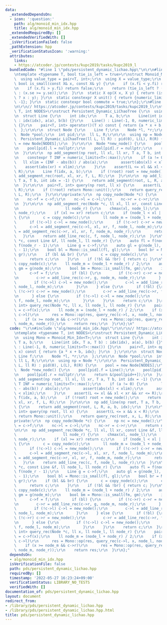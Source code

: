 ```yaml
---
data:
  _extendedDependsOn:
  - icon: ':question:'
    path: alg/monoid_min_idx.hpp
    title: alg/monoid_min_idx.hpp
  _extendedRequiredBy: []
  _extendedVerifiedWith: []
  _isVerificationFailed: false
  _pathExtension: hpp
  _verificationStatusIcon: ':warning:'
  attributes:
    links:
    - https://atcoder.jp/contests/kupc2019/tasks/kupc2019_l
  bundledCode: "#line 1 \"pds/persistent_dynamic_lichao.hpp\"\n\r\n#line 1 \"alg/monoid_min_idx.hpp\"\
    \ntemplate <typename T, bool tie_is_left = true>\r\nstruct Monoid_Min_Idx {\r\n\
    \  using value_type = pair<T, int>;\r\n  using X = value_type;\r\n  static constexpr\
    \ bool is_small(const X& x, const X& y) {\r\n    if (x.fi < y.fi) return true;\r\
    \n    if (x.fi > y.fi) return false;\r\n    return (tie_is_left ? (x.se < y.se)\
    \ : (x.se >= y.se));\r\n  }\r\n  static X op(X x, X y) { return (is_small(x, y)\
    \ ? x : y); }\r\n  static constexpr X unit() { return {numeric_limits<T>::max(),\
    \ -1}; }\r\n  static constexpr bool commute = true;\r\n};\r\n#line 3 \"pds/persistent_dynamic_lichao.hpp\"\
    \n\r\n// https://atcoder.jp/contests/kupc2019/tasks/kupc2019_l\r\ntemplate <typename\
    \ T, int NODES>\r\nstruct Persistent_Dynamic_LiChaoTree {\r\n  using Mono = Monoid_Min_Idx<T>;\r\
    \n  struct Line {\r\n    int idx;\r\n    T a, b;\r\n    Line(int idx, T a, T b)\
    \ : idx(idx), a(a), b(b) {}\r\n    Line() : Line(-1, 0, numeric_limits<T>::max())\
    \ {}\r\n    pair<T, int> operator()(T x) const { return {a * x + b, idx}; }\r\n\
    \  };\r\n\r\n  struct Node {\r\n    Line f;\r\n    Node *l, *r;\r\n  };\r\n\r\n\
    \  Node *pool;\r\n  int pid;\r\n  ll L, R;\r\n\r\n  using np = Node *;\r\n\r\n\
    \  Persistent_Dynamic_LiChaoTree(ll L, ll R) : pid(0), L(L), R(R) {\r\n    pool\
    \ = new Node[NODES];\r\n  }\r\n\r\n  Node *new_node() {\r\n    pool[pid].f = Line();\r\
    \n    pool[pid].l = nullptr;\r\n    pool[pid].r = nullptr;\r\n    return &(pool[pid++]);\r\
    \n  }\r\n\r\n  np add_segment(np root, ll xl, ll xr, T a, T b, int idx = -1) {\r\
    \n    constexpr T INF = numeric_limits<T>::max();\r\n    if (a != 0) {\r\n   \
    \   ll xlim = (INF - abs(b)) / abs(a);\r\n      assert(abs(xl) < xlim);\r\n  \
    \    assert(abs(xr) < xlim);\r\n    }\r\n    assert(L <= xl && xl < xr && xr <=\
    \ R);\r\n    Line f(idx, a, b);\r\n    if (!root) root = new_node();\r\n    return\
    \ add_segment_rec(root, xl, xr, f, L, R);\r\n  }\r\n\r\n  np add_line(np root,\
    \ T a, T b, int idx = -1) {\r\n    return add_segment(root, L, R, a, b, idx);\r\
    \n  }\r\n\r\n  pair<T, int> query(np root, ll x) {\r\n    assert(L <= x && x <\
    \ R);\r\n    if (!root) return Mono::unit();\r\n    return query_rec(root, x,\
    \ L, R);\r\n  }\r\n\r\nprivate:\r\n  np copy_node(Node *c) {\r\n    np nc = new_node();\r\
    \n    nc->f = c->f;\r\n    nc->l = c->l;\r\n    nc->r = c->r;\r\n    return nc;\r\
    \n  }\r\n\r\n  np add_segment_rec(Node *c, ll xl, ll xr, const Line &f, ll node_l,\r\
    \n                     ll node_r) {\r\n    chmax(xl, node_l);\r\n    chmin(xr,\
    \ node_r);\r\n    if (xl >= xr) return c;\r\n    if (node_l < xl || xr < node_r)\
    \ {\r\n      c = copy_node(c);\r\n      ll node_m = (node_l + node_r) / 2;\r\n\
    \      if (!c->l) c->l = new_node();\r\n      if (!c->r) c->r = new_node();\r\n\
    \      c->l = add_segment_rec(c->l, xl, xr, f, node_l, node_m);\r\n      c->r\
    \ = add_segment_rec(c->r, xl, xr, f, node_m, node_r);\r\n      return c;\r\n \
    \   }\r\n    return add_line_rec(c, f, node_l, node_r);\r\n  }\r\n\r\n  np add_line_rec(Node\
    \ *c, const Line &f, ll node_l, ll node_r) {\r\n    auto fl = f(node_l), fr =\
    \ f(node_r - 1);\r\n    Line g = c->f;\r\n    auto gl = g(node_l), gr = g(node_r\
    \ - 1);\r\n    bool bl = Mono::is_small(fl, gl);\r\n    bool br = Mono::is_small(fr,\
    \ gr);\r\n    if (bl && br) {\r\n      c = copy_node(c);\r\n      c->f = f;\r\n\
    \      return c;\r\n    }\r\n    if (!bl && !br) { return c; }\r\n\r\n    c =\
    \ copy_node(c);\r\n    ll node_m = (node_l + node_r) / 2;\r\n    auto fm = f(node_m),\
    \ gm = g(node_m);\r\n    bool bm = Mono::is_small(fm, gm);\r\n    if (bm) {\r\n\
    \      c->f = f;\r\n      if (bl) {\r\n        if (!c->r) c->r = new_node();\r\
    \n        c->r = add_line_rec(c->r, g, node_m, node_r);\r\n      } else {\r\n\
    \        if (!c->l) c->l = new_node();\r\n        c->l = add_line_rec(c->l, g,\
    \ node_l, node_m);\r\n      }\r\n    } else {\r\n      if (!bl) {\r\n        if\
    \ (!c->r) c->r = new_node();\r\n        c->r = add_line_rec(c->r, f, node_m, node_r);\r\
    \n      } else {\r\n        if (!c->l) c->l = new_node();\r\n        c->l = add_line_rec(c->l,\
    \ f, node_l, node_m);\r\n      }\r\n    }\r\n    return c;\r\n  }\r\n\r\n  pair<T,\
    \ int> query_rec(Node *c, ll x, ll node_l, ll node_r) {\r\n    pair<T, int> res\
    \ = c->f(x);\r\n    ll node_m = (node_l + node_r) / 2;\r\n    if (x < node_m &&\
    \ c->l)\r\n      res = Mono::op(res, query_rec(c->l, x, node_l, node_m));\r\n\
    \    if (x >= node_m && c->r)\r\n      res = Mono::op(res, query_rec(c->r, x,\
    \ node_m, node_r));\r\n    return res;\r\n  }\r\n};\n"
  code: "\r\n#include \"alg/monoid_min_idx.hpp\"\r\n\r\n// https://atcoder.jp/contests/kupc2019/tasks/kupc2019_l\r\
    \ntemplate <typename T, int NODES>\r\nstruct Persistent_Dynamic_LiChaoTree {\r\
    \n  using Mono = Monoid_Min_Idx<T>;\r\n  struct Line {\r\n    int idx;\r\n   \
    \ T a, b;\r\n    Line(int idx, T a, T b) : idx(idx), a(a), b(b) {}\r\n    Line()\
    \ : Line(-1, 0, numeric_limits<T>::max()) {}\r\n    pair<T, int> operator()(T\
    \ x) const { return {a * x + b, idx}; }\r\n  };\r\n\r\n  struct Node {\r\n   \
    \ Line f;\r\n    Node *l, *r;\r\n  };\r\n\r\n  Node *pool;\r\n  int pid;\r\n \
    \ ll L, R;\r\n\r\n  using np = Node *;\r\n\r\n  Persistent_Dynamic_LiChaoTree(ll\
    \ L, ll R) : pid(0), L(L), R(R) {\r\n    pool = new Node[NODES];\r\n  }\r\n\r\n\
    \  Node *new_node() {\r\n    pool[pid].f = Line();\r\n    pool[pid].l = nullptr;\r\
    \n    pool[pid].r = nullptr;\r\n    return &(pool[pid++]);\r\n  }\r\n\r\n  np\
    \ add_segment(np root, ll xl, ll xr, T a, T b, int idx = -1) {\r\n    constexpr\
    \ T INF = numeric_limits<T>::max();\r\n    if (a != 0) {\r\n      ll xlim = (INF\
    \ - abs(b)) / abs(a);\r\n      assert(abs(xl) < xlim);\r\n      assert(abs(xr)\
    \ < xlim);\r\n    }\r\n    assert(L <= xl && xl < xr && xr <= R);\r\n    Line\
    \ f(idx, a, b);\r\n    if (!root) root = new_node();\r\n    return add_segment_rec(root,\
    \ xl, xr, f, L, R);\r\n  }\r\n\r\n  np add_line(np root, T a, T b, int idx = -1)\
    \ {\r\n    return add_segment(root, L, R, a, b, idx);\r\n  }\r\n\r\n  pair<T,\
    \ int> query(np root, ll x) {\r\n    assert(L <= x && x < R);\r\n    if (!root)\
    \ return Mono::unit();\r\n    return query_rec(root, x, L, R);\r\n  }\r\n\r\n\
    private:\r\n  np copy_node(Node *c) {\r\n    np nc = new_node();\r\n    nc->f\
    \ = c->f;\r\n    nc->l = c->l;\r\n    nc->r = c->r;\r\n    return nc;\r\n  }\r\
    \n\r\n  np add_segment_rec(Node *c, ll xl, ll xr, const Line &f, ll node_l,\r\n\
    \                     ll node_r) {\r\n    chmax(xl, node_l);\r\n    chmin(xr,\
    \ node_r);\r\n    if (xl >= xr) return c;\r\n    if (node_l < xl || xr < node_r)\
    \ {\r\n      c = copy_node(c);\r\n      ll node_m = (node_l + node_r) / 2;\r\n\
    \      if (!c->l) c->l = new_node();\r\n      if (!c->r) c->r = new_node();\r\n\
    \      c->l = add_segment_rec(c->l, xl, xr, f, node_l, node_m);\r\n      c->r\
    \ = add_segment_rec(c->r, xl, xr, f, node_m, node_r);\r\n      return c;\r\n \
    \   }\r\n    return add_line_rec(c, f, node_l, node_r);\r\n  }\r\n\r\n  np add_line_rec(Node\
    \ *c, const Line &f, ll node_l, ll node_r) {\r\n    auto fl = f(node_l), fr =\
    \ f(node_r - 1);\r\n    Line g = c->f;\r\n    auto gl = g(node_l), gr = g(node_r\
    \ - 1);\r\n    bool bl = Mono::is_small(fl, gl);\r\n    bool br = Mono::is_small(fr,\
    \ gr);\r\n    if (bl && br) {\r\n      c = copy_node(c);\r\n      c->f = f;\r\n\
    \      return c;\r\n    }\r\n    if (!bl && !br) { return c; }\r\n\r\n    c =\
    \ copy_node(c);\r\n    ll node_m = (node_l + node_r) / 2;\r\n    auto fm = f(node_m),\
    \ gm = g(node_m);\r\n    bool bm = Mono::is_small(fm, gm);\r\n    if (bm) {\r\n\
    \      c->f = f;\r\n      if (bl) {\r\n        if (!c->r) c->r = new_node();\r\
    \n        c->r = add_line_rec(c->r, g, node_m, node_r);\r\n      } else {\r\n\
    \        if (!c->l) c->l = new_node();\r\n        c->l = add_line_rec(c->l, g,\
    \ node_l, node_m);\r\n      }\r\n    } else {\r\n      if (!bl) {\r\n        if\
    \ (!c->r) c->r = new_node();\r\n        c->r = add_line_rec(c->r, f, node_m, node_r);\r\
    \n      } else {\r\n        if (!c->l) c->l = new_node();\r\n        c->l = add_line_rec(c->l,\
    \ f, node_l, node_m);\r\n      }\r\n    }\r\n    return c;\r\n  }\r\n\r\n  pair<T,\
    \ int> query_rec(Node *c, ll x, ll node_l, ll node_r) {\r\n    pair<T, int> res\
    \ = c->f(x);\r\n    ll node_m = (node_l + node_r) / 2;\r\n    if (x < node_m &&\
    \ c->l)\r\n      res = Mono::op(res, query_rec(c->l, x, node_l, node_m));\r\n\
    \    if (x >= node_m && c->r)\r\n      res = Mono::op(res, query_rec(c->r, x,\
    \ node_m, node_r));\r\n    return res;\r\n  }\r\n};"
  dependsOn:
  - alg/monoid_min_idx.hpp
  isVerificationFile: false
  path: pds/persistent_dynamic_lichao.hpp
  requiredBy: []
  timestamp: '2022-05-27 16:23:24+09:00'
  verificationStatus: LIBRARY_NO_TESTS
  verifiedWith: []
documentation_of: pds/persistent_dynamic_lichao.hpp
layout: document
redirect_from:
- /library/pds/persistent_dynamic_lichao.hpp
- /library/pds/persistent_dynamic_lichao.hpp.html
title: pds/persistent_dynamic_lichao.hpp
---
```

